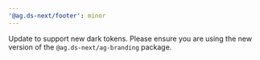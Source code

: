 ```yaml
---
'@ag.ds-next/footer': minor
---
```


Update to support new dark tokens. Please ensure you are using the new version of the `@ag.ds-next/ag-branding` package.
